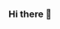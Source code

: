 ### Hi there 👋

<!--
**AdrianneVer/AdrianneVer** is a ✨ _special_ ✨ repository because its `README.md` (this file) appears on your GitHub profile.

Here are some ideas to get you started:

- 🔭 I’m currently working on sobre Pensamento Computacional
- 🌱 I’m currently learning PHP, Python e JavaScrip,back end e front end
- 💬 Ask me about sobre a Computação na Educação
- 📫 How to reach me: adrianne.veras@outlook.com
- 😄 Pronouns: ...
- ⚡ Fun fact: ...
-->
